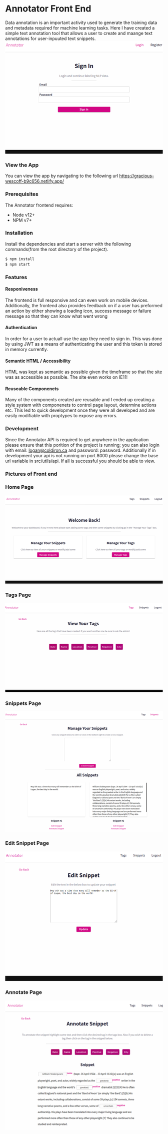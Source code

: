 # Annotator Front End
Data annotation is an important activity used to generate the training data and metadata required for machine learning tasks.  Here I have created a simple text annotation tool that allows a user to create and maange text annotations for user-inpuuted text snippets.
![Picture of signin page](images/signin.png?raw=true "Sign In Page")

### View the App
You can view the app by navigating to the following url https://gracious-wescoff-b9c656.netlify.app/

### Prerequisites
The Annotator frontend requires:
* Node v12+
* NPM v7+

### Installation
Install the dependencies and start a server with the following commands(from the root directory of the project).
```sh
$ npm install 
$ npm start
```

### Features

#### Responiveness
The frontend is full responsive and can even work on mobile devices.  Additionally, the frontend also provides feedback on if a user has preformed an action by either showing a loading icon, success message or failure message so that they can know what went wrong

#### Authentication
In order for a user to actuall use the app they need to sign in.  This was done by using JWT as a means of authenticating the user and this token is stored in memory currently.

#### Semantic HTML / Accessibility
HTML was kept as semantic as possible given the timeframe so that the site was as accessible as possible.  The site even works on IE11!

#### Reuseable Componenets
Many of the components created are reusable and I ended up creating a style system with componenets to control page layout, determine actions etc.  This led to quick development once they were all developed and are easily modifiable with proptypes to expose any errors.

### Development 
Since the Annotator API is required to get anywhere in the application please ensure that this porition of the project is running; you can also login with email: logan@coldiron.ca and password: password.  Additionally if in development your api is not running on port 8000 please change the base url variable in src/utils/api.  If all is successful you should be able to view.  

### Pictures of Front end
### Home Page
![Picture of home page](images/home.png?raw=true "Home Page")
### Tags Page
![Picture of tags page](images/tags.png?raw=true "Tags Page")
### Snippets Page
![Picture of snippets page](images/snippets.png?raw=true "Snippets Page")
### Edit Snippet Page
![Picture of edit snippet page](images/edit_snippet.png?raw=true "Edit Snippet Page")
### Annotate Page
![Picture of annotate page](images/annotate_new.png?raw=true "Annotate Snippet Page")
